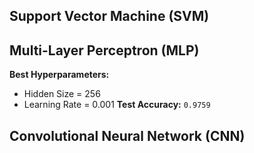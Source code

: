 ##  Support Vector Machine (SVM)


## Multi-Layer Perceptron (MLP)
**Best Hyperparameters:**
- Hidden Size = 256
- Learning Rate = 0.001
**Test Accuracy:** `0.9759`


## Convolutional Neural Network (CNN)
